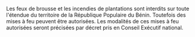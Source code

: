 Les feux de brousse et les incendies de plantations
sont interdits sur toute l'étendue du territoire de la République
Populaire du Bénin.
Toutefois des mises à feu peuvent être autorisées. Les modalités de ces
mises à feu autorisées seront précisées par décret pris en Conseil
Exécutif national.